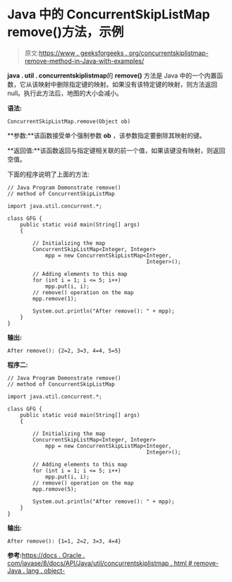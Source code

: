# Java 中的 ConcurrentSkipListMap remove()方法，示例

> 原文:[https://www . geeksforgeeks . org/concurrentskiplistmap-remove-method-in-Java-with-examples/](https://www.geeksforgeeks.org/concurrentskiplistmap-remove-method-in-java-with-examples/)

**java . util . concurrentskiplistmap**的 **remove()** 方法是 Java 中的一个内置函数，它从该映射中删除指定键的映射。如果没有该特定键的映射，则方法返回 null。执行此方法后，地图的大小会减小。

**语法:**

```
ConcurrentSkipListMap.remove(Object ob)

```

**参数:**该函数接受单个强制参数 **ob** ，该参数指定要删除其映射的键。

**返回值:**该函数返回与指定键相关联的前一个值，如果该键没有映射，则返回空值。

下面的程序说明了上面的方法:

```
// Java Program Demonstrate remove()
// method of ConcurrentSkipListMap

import java.util.concurrent.*;

class GFG {
    public static void main(String[] args)
    {

        // Initializing the map
        ConcurrentSkipListMap<Integer, Integer>
            mpp = new ConcurrentSkipListMap<Integer,
                                            Integer>();

        // Adding elements to this map
        for (int i = 1; i <= 5; i++)
            mpp.put(i, i);
        // remove() operation on the map
        mpp.remove(1);

        System.out.println("After remove(): " + mpp);
    }
}
```

**输出:**

```
After remove(): {2=2, 3=3, 4=4, 5=5}

```

**程序二:**

```
// Java Program Demonstrate remove()
// method of ConcurrentSkipListMap

import java.util.concurrent.*;

class GFG {
    public static void main(String[] args)
    {

        // Initializing the map
        ConcurrentSkipListMap<Integer, Integer>
            mpp = new ConcurrentSkipListMap<Integer,
                                            Integer>();

        // Adding elements to this map
        for (int i = 1; i <= 5; i++)
            mpp.put(i, i);
        // remove() operation on the map
        mpp.remove(5);

        System.out.println("After remove(): " + mpp);
    }
}
```

**输出:**

```
After remove(): {1=1, 2=2, 3=3, 4=4}

```

**参考:**[https://docs . Oracle . com/javase/8/docs/API/Java/util/concurrentskiplistmap . html # remove-Java . lang . object-](https://docs.oracle.com/javase/8/docs/api/java/util/concurrent/ConcurrentSkipListMap.html#remove-java.lang.Object-)